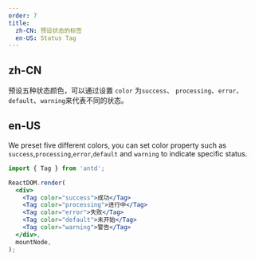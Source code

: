 ```yaml
---
order: 7
title:
  zh-CN: 预设状态的标签
  en-US: Status Tag
---
```


## zh-CN

预设五种状态颜色，可以通过设置 `color` 为`success`、 `processing`、`error`、`default`、`warning`来代表不同的状态。

## en-US

We preset five different colors, you can set color property such as `success`,`processing`,`error`,`default` and `warning` to indicate specific status.

```jsx
import { Tag } from 'antd';

ReactDOM.render(
  <div>
    <Tag color="success">成功</Tag>
    <Tag color="processing">进行中</Tag>
    <Tag color="error">失败</Tag>
    <Tag color="default">未开始</Tag>
    <Tag color="warning">警告</Tag>
  </div>,
  mountNode,
);
```
